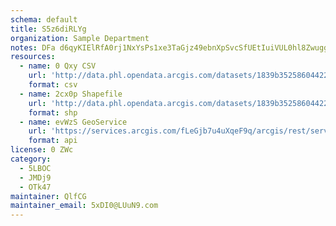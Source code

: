 ```yaml
---
schema: default
title: S5z6diRLYg 
organization: Sample Department 
notes: DFa d6qyKIElRfA0rj1NxYsPs1xe3TaGjz49ebnXpSvcSfUEtIuiVUL0hl8ZwuggXQCONDJoYkdJthW5m B2p3k8CrMOqGwc7vWM 
resources:
  - name: 0 Qxy CSV
    url: 'http://data.phl.opendata.arcgis.com/datasets/1839b35258604422b0b520cbb668df0d_0.csv'
    format: csv
  - name: 2cx0p Shapefile
    url: 'http://data.phl.opendata.arcgis.com/datasets/1839b35258604422b0b520cbb668df0d_0.zip'
    format: shp
  - name: evWzS GeoService
    url: 'https://services.arcgis.com/fLeGjb7u4uXqeF9q/arcgis/rest/services/Air_Monitoring_Stations/FeatureServer/0/query'
    format: api
license: 0 ZWc 
category:
  - 5LBOC 
  - JMDj9 
  - OTk47 
maintainer: QlfCG  
maintainer_email: 5xDI0@LUuN9.com
---
```

